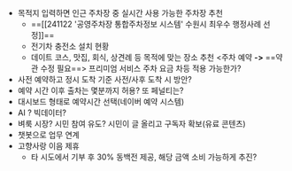 + 목적지 입력하면 인근 주차장 중 실시간 사용 가능한 주차장 추천
    + ==[[241122 '공영주차장 통합주차정보 시스템' 수원시 최우수 행정사례 선정]]==
    + 전기차 충전소 설치 현황
    + 데이트 코스, 맛집, 회식, 상견례 등 목적에 맞는 장소 추천
<주차 예약   **->**  ==약관 수정 필요==> 프리미엄 서비스 주차 요금 차등 적용 가능한가?
+ 사전 예약하고 정시 도착 기준 사전/사후 도착 시 방안?
+ 예약 시간 이후 출차는 몇분까지 허용? 또 페널티는?  
+ 대시보드 형태로 예약시간 선택(네이버 예약 시스템)
+ AI ? 빅데이터?
+ 벼룩 시장? 시민 참여 유도? 시민이 글 올리고 구독자 확보(유료 콘텐츠)
+ 챗봇으로 업무 연계
+ 고향사랑 이음 제휴
	 - 타 시도에서 기부 후 30% 동백전 제공, 해당 금액 소비 가능하게 추진?